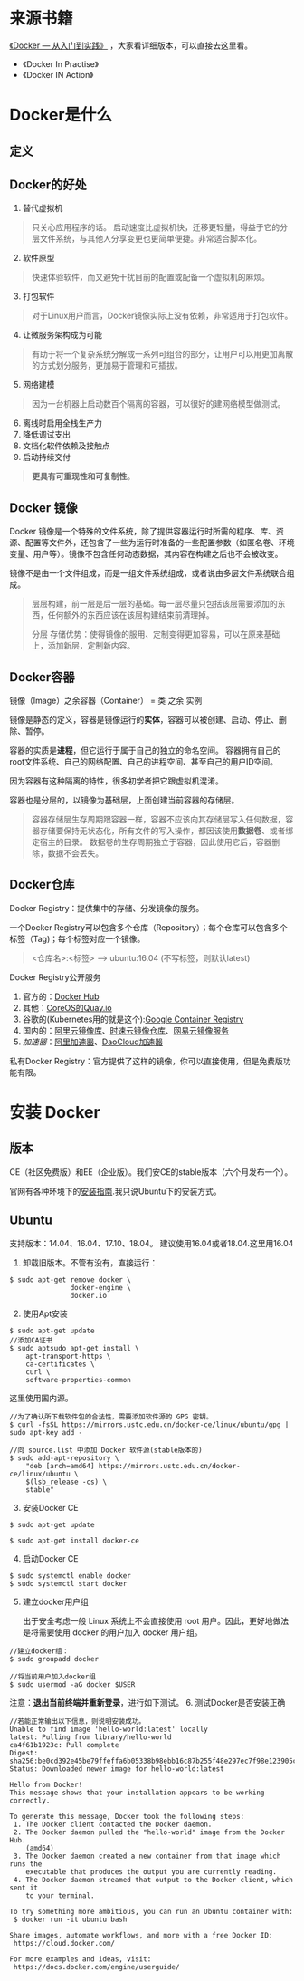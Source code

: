 
# 来源书籍

[《Docker — 从入门到实践》](https://github.com/yeasy/docker_practice) ，大家看详细版本，可以直接去这里看。
- 《Docker In Practise》
- 《Docker IN Action》 

# Docker是什么
## 定义

## Docker的好处
  1. 替代虚拟机
   >只关心应用程序的话。 启动速度比虚拟机快，迁移更轻量，得益于它的分层文件系统，与其他人分享变更也更简单便捷。非常适合脚本化。
  2. 软件原型
   >快速体验软件，而又避免干扰目前的配置或配备一个虚拟机的麻烦。
   3. 打包软件
   >对于Linux用户而言，Docker镜像实际上没有依赖，非常适用于打包软件。
   4. 让微服务架构成为可能
   >有助于将一个复杂系统分解成一系列可组合的部分，让用户可以用更加离散的方式划分服务，更加易于管理和可插拔。
   5. 网络建模
   >因为一台机器上启动数百个隔离的容器，可以很好的建网络模型做测试。
   6. 离线时启用全栈生产力
   7. 降低调试支出
   8. 文档化软件依赖及接触点
   9.  启动持续交付
   >**更具有可重现性和可复制性**。

## Docker 镜像
Docker 镜像是一个特殊的文件系统，除了提供容器运行时所需的程序、库、资源、配置等文件外，还包含了一些为运行时准备的一些配置参数（如匿名卷、环境变量、用户等）。镜像不包含任何动态数据，其内容在构建之后也不会被改变。

镜像不是由一个文件组成，而是一组文件系统组成，或者说由多层文件系统联合组成。
> 层层构建，前一层是后一层的基础。每一层尽量只包括该层需要添加的东西，任何额外的东西应该在该层构建结束前清理掉。
> 
> 分层
存储优势：使得镜像的服用、定制变得更加容易，可以在原来基础上，添加新层，定制新内容。


## Docker容器
镜像（Image）之余容器（Container） = 类 之余 实例

镜像是静态的定义，容器是镜像运行的**实体**，容器可以被创建、启动、停止、删除、暂停。

容器的实质是**进程**，但它运行于属于自己的独立的命名空间。 容器拥有自己的root文件系统、自己的网络配置、自己的进程空间、甚至自己的用户ID空间。

因为容器有这种隔离的特性，很多初学者把它跟虚拟机混淆。

容器也是分层的，以镜像为基础层，上面创建当前容器的存储层。

>容器存储层生存周期跟容器一样，容器不应该向其存储层写入任何数据，容器存储要保持无状态化，所有文件的写入操作，都因该使用**数据卷**、或者绑定宿主的目录。 数据卷的生存周期独立于容器，因此使用它后，容器删除，数据不会丢失。

## Docker仓库
Docker Registry：提供集中的存储、分发镜像的服务。

一个Docker Registry可以包含多个仓库（Repository）；每个仓库可以包含多个标签（Tag)；每个标签对应一个镜像。
> <仓库名>:<标签>   ——> ubuntu:16.04 (不写标签，则默认latest)

Docker Registry公开服务

1. 官方的：[Docker Hub](https://hub.docker.com/)
2. 其他：[CoreOS的Quay.io](https://quay.io/repository/)
3. 谷歌的(Kubernetes用的就是这个):[Google Container Registry](https://cloud.google.com/container-registry/)
4. 国内的：[阿里云镜像库](https://cr.console.aliyun.com/)、[时速云镜像仓库](https://hub.tenxcloud.com/)、[网易云镜像服务](https://c.163.com/hub#/m/library/)
5. *加速器*：[阿里加速器](https://cr.console.aliyun.com/#/accelerator)、[DaoCloud加速器](https://www.daocloud.io/mirror#accelerator-doc)
   

私有Docker Registry：官方提供了这样的镜像，你可以直接使用，但是免费版功能有限。



# 安装 Docker

## 版本
CE（社区免费版）和EE（企业版）。我们安CE的stable版本（六个月发布一个）。

官网有各种环境下的[安装指南](https://docs.docker.com/engine/installation/).我只说Ubuntu下的安装方式。

## Ubuntu

支持版本：14.04、16.04、17.10、18.04。
建议使用16.04或者18.04.这里用16.04

1. 卸载旧版本。不管有没有，直接运行：
``` shell
$ sudo apt-get remove docker \
               docker-engine \ 
               docker.io
```
2. 使用Apt安装

``` shell
$ sudo apt-get update
//添加CA证书
$ sudo aptsudo apt-get install \
    apt-transport-https \
    ca-certificates \
    curl \
    software-properties-common
```
这里使用国内源。

``` shell
//为了确认所下载软件包的合法性，需要添加软件源的 GPG 密钥。
$ curl -fsSL https://mirrors.ustc.edu.cn/docker-ce/linux/ubuntu/gpg | sudo apt-key add -

//向 source.list 中添加 Docker 软件源(stable版本的)
$ sudo add-apt-repository \
    "deb [arch=amd64] https://mirrors.ustc.edu.cn/docker-ce/linux/ubuntu \
    $(lsb_release -cs) \
    stable"
```

3. 安装Docker CE

``` shell
$ sudo apt-get update

$ sudo apt-get install docker-ce
```

4. 启动Docker CE
```shel
$ sudo systemctl enable docker
$ sudo systemctl start docker
```   

5. 建立docker用户组
   
   出于安全考虑一般 Linux 系统上不会直接使用 root 用户。因此，更好地做法是将需要使用 docker 的用户加入 docker 用户组。

```shell
//建立docker组：
$ sudo groupadd docker

//将当前用户加入docker组
$ sudo usermod -aG docker $USER
```

注意：**退出当前终端并重新登录**，进行如下测试。
6. 测试Docker是否安装正确

``` shell
//若能正常输出以下信息，则说明安装成功。
Unable to find image 'hello-world:latest' locally
latest: Pulling from library/hello-world
ca4f61b1923c: Pull complete
Digest: sha256:be0cd392e45be79ffeffa6b05338b98ebb16c87b255f48e297ec7f98e123905c
Status: Downloaded newer image for hello-world:latest

Hello from Docker!
This message shows that your installation appears to be working correctly.

To generate this message, Docker took the following steps:
 1. The Docker client contacted the Docker daemon.
 2. The Docker daemon pulled the "hello-world" image from the Docker Hub.
    (amd64)
 3. The Docker daemon created a new container from that image which runs the
    executable that produces the output you are currently reading.
 4. The Docker daemon streamed that output to the Docker client, which sent it
    to your terminal.

To try something more ambitious, you can run an Ubuntu container with:
 $ docker run -it ubuntu bash

Share images, automate workflows, and more with a free Docker ID:
 https://cloud.docker.com/

For more examples and ideas, visit:
 https://docs.docker.com/engine/userguide/
```
